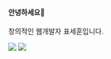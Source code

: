 #### 안녕하세요👋
창의적인 웹개발자 표세훈입니다.

<img src="https://img.shields.io/badge/HTML5-yello?style=plastic&logo=appveyor&logo=HTML&logoColor=E34F26"/>
<img src="https://img.shields.io/badge/Scss-green?style=flat&logo=Sass&logoColor=CC6699"/>
